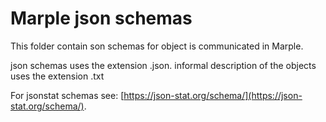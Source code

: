 # Marple json schemas

This folder contain son schemas for object is communicated in Marple.

json schemas uses the extension .json.
informal description of the objects uses the extension .txt

For jsonstat schemas see: [https://json-stat.org/schema/](https://json-stat.org/schema/).